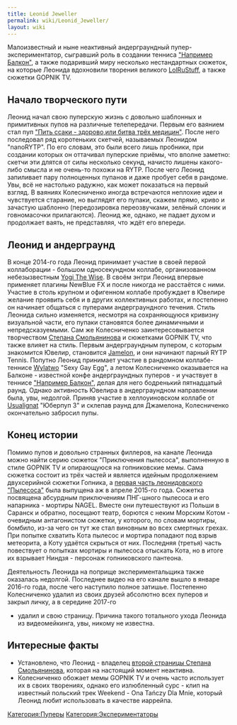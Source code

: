 ```yaml
---
title: Leonid Jeweller
permalink: wiki/Leonid_Jeweller/
layout: wiki
---
```


Малоизвестный и ныне неактивный андерграундный пупер-экспериментатор,
сыгравший роль в создании тенниса ["Например
Балкон"](Например,_Балкон "wikilink"), а также подаривший миру несколько
нестандартных сюжеток, на которые Леонида вдохновили творения великого
[LolRuStuff](/wiki/LolRuStuff "wikilink"), а также сюжетки GOPNIK TV.

## Начало творческого пути

Леонид начал свою пуперскую жизнь с довольно шаблонных и примитивных
пупов на различные телепередачи. Первым его ваянием стал пуп ["Пить
ссаки - здорово,или битва трёх
медицин"](https://www.youtube.com/watch?v=TeQiUqbbd6U). После него
последовал ряд коротеньких скетчей, называемых Леонидом "nanoRYTP". По
его словам, это были всего лишь пробники, при создании которых он
оттачивал пуперские приёмы, что вполне заметно: скетчи эти длятся от
силы несколько секунд, начисто лишены какого-либо смысла и не очень-то
похожи на RYTP. После чего Леонид запиливает пару полноценных пупанов и
даже пробует себя в рандоме. Увы, всё не настолько радужно, как может
показаться на первый взгляд. В ваяниях Колесниченко иногда встречаются
неплохие идеи и чувствуется старание, но выглядят его пупаки, скажем
прямо, криво и зачастую шаблонно (передозировка переозвучками, зелёный
слоник и говномасочки прилагаются). Леонид же, однако, не падает духом и
продолжает ваять, не представляя, что ждёт его впереди.

## Леонид и андерграунд

В конце 2014-го года Леонид принимает участие в своей первой
коллаборации - большом односекундном коллабе, организованном
небезызвестным [Yogi The Wise](/wiki/Yogi_The_Wise "wikilink"). В своём энтри
Леонид впервые применяет плагины NewBlue FX и после никогда не
расстаётся с ними. Участие в столь крупном и офигенном коллабе
пробуждает в Ювелире желание проявить себя и в других коллективных
работах, и постепенно он начинает общаться с пуперами андерграундного
течения. Стиль Леонида сильно изменяется, несмотря на сохраняющуюся
кривизну визуальной части, его пупаки становятся более динамичными и
непредсказуемыми. Сам же Колесниченко заинтересовывается творчеством
[Степана Смольянинова](/wiki/LolRuStuff "wikilink") и сюжетками GOPNIK TV, что
также влияет на стиль. Первым андерграундным пупером, с которым
знакомится Ювелир, становится [Jamelon](/wiki/Jamelon "wikilink"), и они
начинают парный RYTP Tennis. Попутно Леонид принимает участие в
рандомном коллабе-теннисе [Wylatwo](/wiki/Wylatwo "wikilink") "Sexy Gay Egg",
а летом Колесниченко оказывается на Балконе - известной конфе
андерграундных пуперов - и участвует в теннисе ["Например
Балкон"](Например,_Балкон "wikilink"), делая для него бодренький
пятнадцатый раунд. Однако активность Ювелира в андерграундном
направлении была, увы, недолгой. Приняв участие в хеллоуиновском коллабе
от [Usualignat](/wiki/Usualignat "wikilink") "Юберпуп 3" и склепав раунд для
Джамелона, Колесниченко окончательно забросил пупы.

## Конец истории

Помимо пупов и довольно странных филлеров, на канале Леонида можно найти
серию сюжеток "Приключения пылесоса", выполненную в стиле GOPNIK TV и
опирающуюся на гопниковские мемы. Сама сюжетка состоит из трёх частей и
является идейным продолжением двухсерийной сюжетки Гопника, а [первая
часть леонидовского
"Пылесоса"](https://www.youtube.com/watch?v=jQuHvKN4lxI) была выпущена
аж в апреле 2015-го года. Сюжетка посвящена абсурдным приключениям
ПНГ-шного пылесоса и его напарника - мортиры NAGEL. Вместе они
путешествуют из Польши в Саранск и обратно, посещают театр, борются с
неким Морским Котом - очевидным антагонистом сюжетки, у которого, по
словам мортиры, бомбило, из-за чего он тут же стал виновным во всех
смертных грехах. При попытке схватить Кота пылесос и мортира попадают
под взрыв метеорита, а Коту удаётся скрыться от них. Последняя (третья)
часть повествует о попытках мортиры и пылесоса отыскать Кота, но в итоге
их взрывает Ниндзя - персонаж гопниковского пантеона.

Деятельность Леонида на поприще экспериментальщика также оказалась
недолгой. Последнее видео на его канале вышло в январе 2016-го года,
после чего наступило полное затишье. Постепенно Колесниченко удалил из
своих друзей абсолютно всех пуперов и закрыл личку, а в середине 2017-го
- удалил и свою страницу. Причина такого тотального ухода Леонида из
видеомейкинга, увы, никому не известна.

## Интересные факты

-   Установлено, что Леонид - владелец [второй страницы Степана
    Смольянинова](https://vk.com/id319284235), которая на настоящий
    момент неактивна.
-   Колесниченко обожает мемы GOPNIK TV и очень часто использует их в
    своих творениях, однако его излюбленный сурс - клип на известный
    польский трек Weekend - Ona Tańczy Dla Mnie, который Леонид любит
    использовать в качестве иаррейпа.

[Категория:Пуперы](Категория:Пуперы "wikilink")
[Категория:Экспериментаторы](Категория:Экспериментаторы "wikilink")
